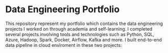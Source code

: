# Data Engineering Portfolio
This repository represent my portfolio which contains the data engineering projects I worked on through academia and self-learning.
I completed several projects involving tools and technologies such as Python, SQL, Azure, Hadoop, Spark, Docker, Airflow, Kafka and more.
I built end-to-end data pipeline in cloud enviroment in these two projects:



